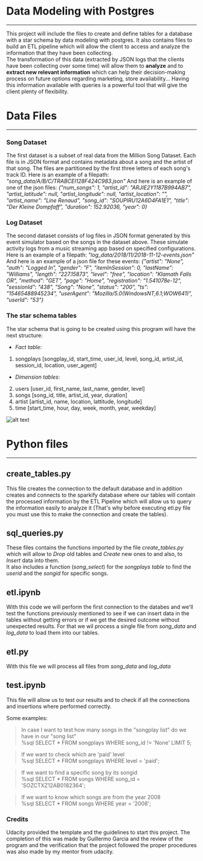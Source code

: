 # Data Modeling with Postgres
***
This project will include the files to create and define tables for a database with a star schema by data modeling with postgres. It also contains files to build an ETL pipeline which will allow the client to access and analyze the information that they have been collecting.  
The transformation of this data (extracted by JSON logs that the clients have been collecting over some time) will allow them to **analyze** and to **extract new relevant information** which can help their decision-making process on future options regarding marketing, store availability... 
Having this information available with queries is a powerful tool that will give the client plenty of flexibility.

# Data Files
***
### Song Dataset
The first dataset is a subset of real data from the Million Song Dataset. Each file is in JSON format and contains metadata about a song and the artist of that song. The files are partitioned by the first three letters of each song's track ID. Here is an example of a filepath: _"song_data/A/B/C/TRABCEI128F424C983.json"_
And here is an example of one of the json files: _{"num_songs": 1, "artist_id": "ARJIE2Y1187B994AB7", "artist_latitude": null, "artist_longitude": null, "artist_location": "", "artist_name": "Line Renaud", "song_id": "SOUPIRU12A6D4FA1E1", "title": "Der Kleine Dompfaff", "duration": 152.92036, "year": 0}_

### Log Dataset
The second dataset consists of log files in JSON format generated by this event simulator based on the songs in the dataset above. These simulate activity logs from a music streaming app based on specified configurations.
Here is an example of a filepath: _"log_data/2018/11/2018-11-12-events.json"_
And here is an example of a json file for these events: _{"artist": "None", "auth": "Logged In", "gender": "F", "itemInSession": 0, "lastName": "Williams", "length": "227.15873", "level": "free", "location": "Klamath Falls OR", "method": "GET", "page": "Home", "registration": "1.541078e-12", "sessionId": "438", "Song": "None", "status": "200", "ts": "15465488945234", "userAgent": "Mozilla/5.0(WindowsNT,6.1;WOW641)", "userId": "53"}_

### The star schema tables
The star schema that is going to be created using this program will have the next structure:

- _Fact table_:
1. songplays [songplay_id, start_time, user_id, level, song_id, artist_id, session_id, location, user_agent]

- _Dimension tables_:
2. users [user_id, first_name, last_name, gender, level]
3. songs [song_id, title, artist_id, year, duration]
4. artist [artist_id, name, location, lattitude, longitude]
5. time [start_time, hour, day, week, month, year, weekday]

![alt text](https://raw.githubusercontent.com/Gares95/Data-Modeling_Postgres/master/Star%20Schema.PNG)


# Python files
***
## create_tables.py

This file creates the connection to the default database and in addition creates and connects to the sparkify database where our tables will contain the processed information by the ETL Pipeline which will allow us to query the information easily to analyze it (That's why before executing etl.py file you must use this to make the connection and create the tables).  

## sql_queries.py

These files contains the functions imported by the file <em>create_tables.py</em> which will allow to <em>Drop</em> old tables and <em>Create</em> new ones to and also, to <em>Insert</em> data into them.  
It also includes a function (<em>song_select</em>) for the <em>songplays table</em> to find the <em>userid</em> and the <em>songid</em> for specific songs.  

## etl.ipynb

With this code we will perform the first connection to the databes and we'll test the functions previously mentioned to see if we can insert data in the tables without getting errors or if we get the desired outcome without unexpected results. For that we wil process a single file from <em>song_data</em> and <em>log_data</em> to load them into our tables.

## etl.py

With this file we will process all files from <em>song_data</em> and <em>log_data</em>  

## test.ipynb

This file will allow us to test our results and to check if all the connections and insertions where performed correctly.

Some examples:
>In case I want to test how many songs in the "songplay list" do we have in our "song list"  
>%sql SELECT * FROM songplays WHERE song_id != 'None' LIMIT 5;


>If we want to check which are 'paid' level  
>%sql SELECT * FROM songplays WHERE level = 'paid';


>If we want to find a specific song by its songid  
>%sql SELECT * FROM songs WHERE song_id = 'SOZCTXZ12AB0182364';


>If we want to know which songs are from the year 2008  
>%sql SELECT * FROM songs WHERE year = '2008';


### Credits
Udacity provided the template and the guidelines to start this project.
The completion of this was made by Guillermo Garcia and the review of the program and the verification that the project followed the proper procedures was also made by my mentor from udacity.
